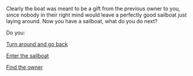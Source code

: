 Clearly the boat was meant to be a gift from the previous owner to you, since nobody in their right 
mind would leave a perfectly good sailboat just laying around. Now you have a sailboat, what do you 
do next?

Do you:

[Turn around and go back](../walk.md)

[Enter the sailboat](./enter/enter.md)

[Find the owner](./find-owner/find-wallet.md)
